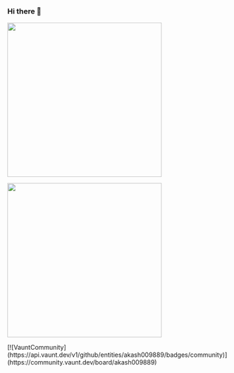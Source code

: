 ### Hi there 👋
<p>
  <img src="https://api.vaunt.dev/v1/github/entities/{{akash009889/achievements?format=svg&limit=3" width="350" />
</p>
<p>
    <a href="https://vaunt.dev">
        <img src="https://api.vaunt.dev/v1/github/entities/{{akash009889/contributions?format=svg" width="350" />
    </a>
</p>
[![VauntCommunity](https://api.vaunt.dev/v1/github/entities/akash009889/badges/community)](https://community.vaunt.dev/board/akash009889)
<!--
**akash009889/akash009889** is a ✨ _special_ ✨ repository because its `README.md` (this file) appears on your GitHub profile.

Here are some ideas to get you started:

- 🔭 I’m currently working on ...
- 🌱 I’m currently learning ...
- 👯 I’m looking to collaborate on ...
- 🤔 I’m looking for help with ...
- 💬 Ask me about ...
- 📫 How to reach me: ...
- 😄 Pronouns: ...
- ⚡ Fun fact: ...
-->
